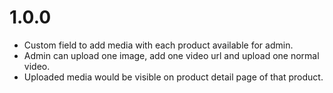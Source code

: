 
# 1.0.0
- Custom field to add media with each product available for admin.
- Admin can upload one image, add one video url and upload one normal video.
- Uploaded media would be visible on product detail page of that product.

